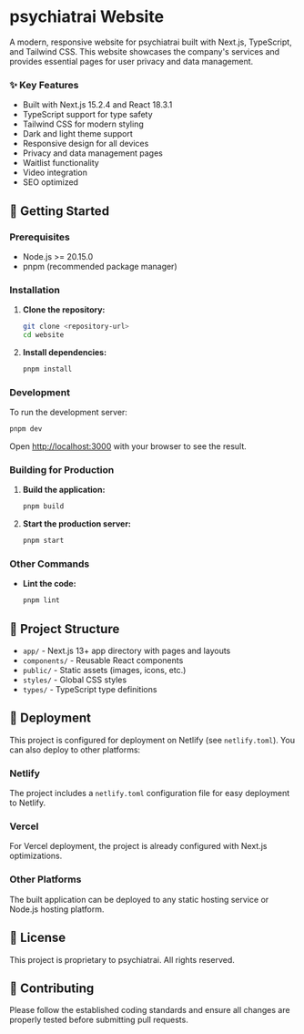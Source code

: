 # psychiatrai Website

A modern, responsive website for psychiatrai built with Next.js, TypeScript, and Tailwind CSS. This website showcases the company's services and provides essential pages for user privacy and data management.

### ✨ Key Features
- Built with Next.js 15.2.4 and React 18.3.1
- TypeScript support for type safety
- Tailwind CSS for modern styling
- Dark and light theme support
- Responsive design for all devices
- Privacy and data management pages
- Waitlist functionality
- Video integration
- SEO optimized

## 🚀 Getting Started

### Prerequisites
- Node.js >= 20.15.0
- pnpm (recommended package manager)

### Installation

1. **Clone the repository:**
   ```bash
   git clone <repository-url>
   cd website
   ```

2. **Install dependencies:**
   ```bash
   pnpm install
   ```

### Development

To run the development server:

```bash
pnpm dev
```

Open [http://localhost:3000](http://localhost:3000) with your browser to see the result.

### Building for Production

1. **Build the application:**
   ```bash
   pnpm build
   ```

2. **Start the production server:**
   ```bash
   pnpm start
   ```

### Other Commands

- **Lint the code:**
  ```bash
  pnpm lint
  ```

## 📁 Project Structure

- `app/` - Next.js 13+ app directory with pages and layouts
- `components/` - Reusable React components
- `public/` - Static assets (images, icons, etc.)
- `styles/` - Global CSS styles
- `types/` - TypeScript type definitions

## 🚀 Deployment

This project is configured for deployment on Netlify (see `netlify.toml`). You can also deploy to other platforms:

### Netlify
The project includes a `netlify.toml` configuration file for easy deployment to Netlify.

### Vercel
For Vercel deployment, the project is already configured with Next.js optimizations.

### Other Platforms
The built application can be deployed to any static hosting service or Node.js hosting platform.

## 📄 License

This project is proprietary to psychiatrai. All rights reserved.

## 🤝 Contributing

Please follow the established coding standards and ensure all changes are properly tested before submitting pull requests.
